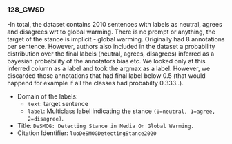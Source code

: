 ### 128_GWSD

-In total, the dataset contains 2010 sentences with labels as neutral, agrees and disagrees wrt to global warming.
There is no prompt or anything, the target of the stance is implicit - global warming.
Originally had 8 annotations per sentence. However, authors also included in the dataset a probability
distribution over the final labels (neutral, agrees, disagrees) inferred as a bayesian probability of the annotators
bias etc.
We looked only at this inferred column as a label and took the argmax as a label. However, we discarded those
annotations that had
final label below 0.5 (that would happend for example if all the classes had probabilty 0.333..).

- Domain of the labels:
    - `text`: target sentence
    - `label`: Multiclass label indicating the stance `(0=neutral, 1=agree, 2=disagree)`.
- Title: `DeSMOG: Detecting Stance in Media On Global Warming.`
- Citation Identifier: `luoDeSMOGDetectingStance2020`